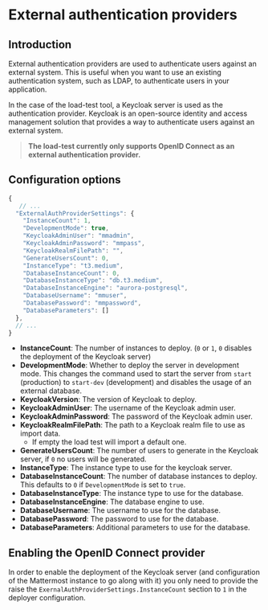 # External authentication providers

## Introduction

External authentication providers are used to authenticate users against an external system. This is useful when you want to use an existing authentication system, such as LDAP, to authenticate users in your application.

In the case of the load-test tool, a Keycloak server is used as the authentication provider. Keycloak is an open-source identity and access management solution that provides a way to authenticate users against an external system.

> **The load-test currently only supports OpenID Connect as an external authentication provider.**

## Configuration options

``` js
{
   // ...
  "ExternalAuthProviderSettings": {
    "InstanceCount": 1,
    "DevelopmentMode": true,
    "KeycloakAdminUser": "mmadmin",
    "KeycloakAdminPassword": "mmpass",
    "KeycloakRealmFilePath": "",
    "GenerateUsersCount": 0,
    "InstanceType": "t3.medium",
    "DatabaseInstanceCount": 0,
    "DatabaseInstanceType": "db.t3.medium",
    "DatabaseInstanceEngine": "aurora-postgresql",
    "DatabaseUsername": "mmuser",
    "DatabasePassword": "mmpassword",
    "DatabaseParameters": []
  },
  // ...
}
```

- **InstanceCount**: The number of instances to deploy. (`0` or `1`, `0` disables the deployment of the Keycloak server)
- **DevelopmentMode**: Whether to deploy the server in development mode. This changes the command used to start the server from `start` (production) to `start-dev` (development) and disables the usage of an external database.
- **KeycloakVersion**: The version of Keycloak to deploy.
- **KeycloakAdminUser**: The username of the Keycloak admin user.
- **KeycloakAdminPassword**: The password of the Keycloak admin user.
- **KeycloakRealmFilePath**: The path to a Keycloak realm file to use as import data.
  - If empty the load test will import a default one.
- **GenerateUsersCount**: The number of users to generate in the Keycloak server, if `0` no users will be generated.
- **InstanceType**: The instance type to use for the keycloak server.
- **DatabaseInstanceCount**: The number of database instances to deploy. This defaults to `0` if `DevelopmentMode` is set to `true`.
- **DatabaseInstanceType**: The instance type to use for the database.
- **DatabaseInstanceEngine**: The database engine to use.
- **DatabaseUsername**: The username to use for the database.
- **DatabasePassword**: The password to use for the database.
- **DatabaseParameters**: Additional parameters to use for the database.

## Enabling the OpenID Connect provider

In order to enable the deployment of the Keycloak server (and configuration of the Mattermost instance to go along with it) you only need to provide the raise the `ExernalAuthProviderSettings.InstanceCount` section to `1` in the deployer configuration.
